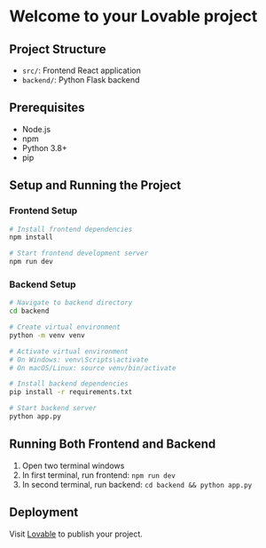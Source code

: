 # Welcome to your Lovable project

## Project Structure
- `src/`: Frontend React application
- `backend/`: Python Flask backend

## Prerequisites
- Node.js
- npm
- Python 3.8+
- pip

## Setup and Running the Project

### Frontend Setup
```bash
# Install frontend dependencies
npm install

# Start frontend development server
npm run dev
```

### Backend Setup
```bash
# Navigate to backend directory
cd backend

# Create virtual environment
python -m venv venv

# Activate virtual environment
# On Windows: venv\Scripts\activate
# On macOS/Linux: source venv/bin/activate

# Install backend dependencies
pip install -r requirements.txt

# Start backend server
python app.py
```

## Running Both Frontend and Backend
1. Open two terminal windows
2. In first terminal, run frontend: `npm run dev`
3. In second terminal, run backend: `cd backend && python app.py`

## Deployment
Visit [Lovable](https://lovable.dev/projects/c0de97c3-fa72-4482-81b2-0a164ab32878) to publish your project.